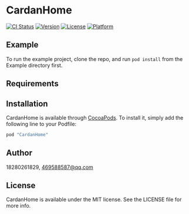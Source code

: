 # CardanHome

[![CI Status](http://img.shields.io/travis/18280261829/CardanHome.svg?style=flat)](https://travis-ci.org/18280261829/CardanHome)
[![Version](https://img.shields.io/cocoapods/v/CardanHome.svg?style=flat)](http://cocoapods.org/pods/CardanHome)
[![License](https://img.shields.io/cocoapods/l/CardanHome.svg?style=flat)](http://cocoapods.org/pods/CardanHome)
[![Platform](https://img.shields.io/cocoapods/p/CardanHome.svg?style=flat)](http://cocoapods.org/pods/CardanHome)

## Example

To run the example project, clone the repo, and run `pod install` from the Example directory first.

## Requirements

## Installation

CardanHome is available through [CocoaPods](http://cocoapods.org). To install
it, simply add the following line to your Podfile:

```ruby
pod "CardanHome"
```

## Author

18280261829, 469588587@qq.com

## License

CardanHome is available under the MIT license. See the LICENSE file for more info.
